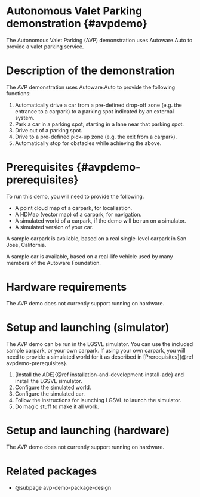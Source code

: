 Autonomous Valet Parking demonstration {#avpdemo}
=================================================

The Autonomous Valet Parking (AVP) demonstration uses Autoware.Auto to provide a valet parking service.

# Description of the demonstration

The AVP demonstration uses Autoware.Auto to provide the following functions:

1. Automatically drive a car from a pre-defined drop-off zone (e.g. the entrance to a carpark) to a
   parking spot indicated by an external system.
1. Park a car in a parking spot, starting in a lane near that parking spot.
1. Drive out of a parking spot.
1. Drive to a pre-defined pick-up zone (e.g. the exit from a carpark).
1. Automatically stop for obstacles while achieving the above.


# Prerequisites {#avpdemo-prerequisites}

To run this demo, you will need to provide the following.

- A point cloud map of a carpark, for localisation.
- A HDMap (vector map) of a carpark, for navigation.
- A simulated world of a carpark, if the demo will be run on a simulator.
- A simulated version of your car.

A sample carpark is available, based on a real single-level carpark in San Jose, California.

A sample car is available, based on a real-life vehicle used by many members of the Autoware Foundation.


# Hardware requirements

The AVP demo does not currently support running on hardware.


# Setup and launching (simulator)

The AVP demo can be run in the LGSVL simulator.
You can use the included sample carpark, or your own carpark.
If using your own carpark, you will need to provide a simulated world for it as described in [Prerequisites]{@ref avpdemo-prerequisites}.

1. [Install the ADE]{@ref installation-and-development-install-ade} and install the LGSVL simulator.
1. Configure the simulated world.
1. Configure the simulated car.
1. Follow the instructions for launching LGSVL to launch the simulator.
1. Do magic stuff to make it all work.


# Setup and launching (hardware)

The AVP demo does not currently support running on hardware.


# Related packages

- @subpage avp-demo-package-design
